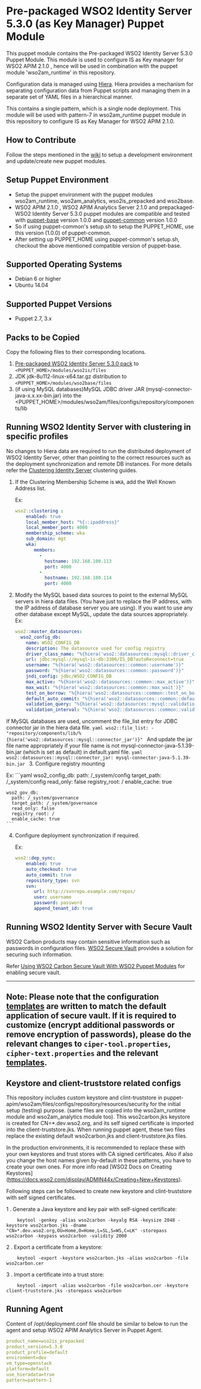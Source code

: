 # Pre-packaged WSO2 Identity Server 5.3.0 (as Key Manager) Puppet Module

This puppet module contains the Pre-packaged WSO2 Identity Server 5.3.0 Puppet Module. This module is used to
configure IS as Key manager for WSO2 APIM 2.1.0 , hence will be used in combination with the puppet module
'wso2am_runtime' in this repository.

Configuration data is managed using [Hiera](http://docs.puppetlabs.com/hiera/1/). Hiera provides a mechanism for
separating configuration data from Puppet scripts and managing them in a separate set of YAML files in a hierarchical manner.

This contains a single pattern, which is a single node deployment. This module will be used with pattern-7 in
wso2am_runtime puppet module in this repository to configure IS as Key Manager for WSO2 APIM 2.1.0.

## How to Contribute

Follow the steps mentioned in the [wiki](https://github.com/wso2/puppet-base/wiki) to setup a development environment
 and update/create new puppet modules.

## Setup Puppet Environment

* Setup the puppet environment with the puppet modules wso2am_runtime, wso2am_analytics, wso2is_prepacked and wso2base.
* WSO2 APIM 2.1.0 , WSO2 APIM Analytics Server 2.1.0 and prepackaged-WSO2 Identity Server 5.3.0 puppet modules are
compatible and tested with
[puppet-base](https://github.com/wso2/puppet-base/) version 1.0.0 and [puppet-common](https://github.com/wso2/puppet-common) version 1.0.0
* So if using puppet-common's setup.sh to setup the PUPPET_HOME, use this version (1.0.0) of puppet-common.
* After setting up PUPPET_HOME using puppet-common's setup.sh, checkout the above mentioned compatible version of puppet-base.

## Supported Operating Systems

- Debian 6 or higher
- Ubuntu 14.04

## Supported Puppet Versions

- Puppet 2.7, 3.x

## Packs to be Copied

Copy the following files to their corresponding locations.

1. [Pre-packaged WSO2 Identity Server 5.3.0 pack](http://product-dist.wso2.com/downloads/api-manager/2.1.0/identity-server/wso2is-5.3.0.zip) to `<PUPPET_HOME>/modules/wso2is/files`
2. JDK jdk-8u112-linux-x64.tar.gz distribution to `<PUPPET_HOME>/modules/wso2base/files`
3. (if using MySQL databases)MySQL JDBC driver JAR (mysql-connector-java-x.x.xx-bin.jar) into the <PUPPET_HOME>/modules/wso2am/files/configs/repository/components/lib

## Running WSO2 Identity Server with clustering in specific profiles
No changes to Hiera data are required to run the distributed deployment of WSO2 Identity Server, other than pointing
to the correct resources such as the deployment synchronization and remote DB instances. For more details refer the
[Clustering Identity Server](https://docs.wso2.com/display/CLUSTER44x/Clustering+Identity+Server+5.1.0+and+5.2.0)
clustering guides.

1. If the Clustering Membership Scheme is `WKA`, add the Well Known Address list.

   Ex:
    ```yaml
    wso2::clustering :
        enabled: true
        local_member_host: "%{::ipaddress}"
        local_member_port: 4000
        membership_scheme: wka
        sub_domain: mgt
        wka:
           members:
             -
               hostname: 192.168.100.113
               port: 4000
             -
               hostname: 192.168.100.114
               port: 4000
    ```

2. Modify the MySQL based data sources to point to the external MySQL servers in hiera data files. (You have
just to replace the IP address, with the IP address of database server you are using). If you want
to use any other database except MySQL, update the data sources appropriately.
   Ex:
    ```yaml
    wso2::master_datasources:
      wso2_config_db:
        name: WSO2_CONFIG_DB
        description: The datasource used for config registry
        driver_class_name: "%{hiera('wso2::datasources::mysql::driver_class_name')}"
        url: jdbc:mysql://mysql-is-db:3306/IS_DB?autoReconnect=true
        username: "%{hiera('wso2::datasources::common::username')}"
        password: "%{hiera('wso2::datasources::common::password')}"
        jndi_config: jdbc/WSO2_CONFIG_DB
        max_active: "%{hiera('wso2::datasources::common::max_active')}"
        max_wait: "%{hiera('wso2::datasources::common::max_wait')}"
        test_on_borrow: "%{hiera('wso2::datasources::common::test_on_borrow')}"
        default_auto_commit: "%{hiera('wso2::datasources::common::default_auto_commit')}"
        validation_query: "%{hiera('wso2::datasources::mysql::validation_query')}"
        validation_interval: "%{hiera('wso2::datasources::common::validation_interval')}"

    ```
 If MySQL databases are used, uncomment the file_list entry for JDBC connector jar in the hiera data file.
    ```yaml
    wso2::file_list:
      - "repository/components/lib/%{hiera('wso2::datasources::mysql::connector_jar')}"
    ```
    And update the jar file name appropriately if your file name is not mysql-connector-java-5.1.39-bin.jar (which is
     set as default) in default.yaml file.
    ```yaml
    wso2::datasources::mysql::connector_jar: mysql-connector-java-5.1.39-bin.jar
    ```
3. Configure registry mounting

   Ex:
    ```yaml
    wso2_config_db:
      path: /_system/config
      target_path: /_system/config
      read_only: false
      registry_root: /
      enable_cache: true

    wso2_gov_db:
      path: /_system/governance
      target_path: /_system/governance
      read_only: false
      registry_root: /
      enable_cache: true
    ```

4. Configure deployment synchronization if required.

    Ex:
    ```yaml
    wso2::dep_sync:
        enabled: true
        auto_checkout: true
        auto_commit: true
        repository_type: svn
        svn:
           url: http://svnrepo.example.com/repos/
           user: username
           password: password
           append_tenant_id: true
    ```

## Running WSO2 Identity Server with Secure Vault
WSO2 Carbon products may contain sensitive information such as passwords in configuration files. [WSO2 Secure Vault](https://docs.wso2.com/display/Carbon444/Securing+Passwords+in+Configuration+Files) provides a solution for securing such information.

Refer [Using WSO2 Carbon Secure Vault With WSO2 Puppet Modules](https://github.com/wso2/puppet-base/wiki/Using-WSO2-Carbon-Secure-Vault-With-WSO2-Puppet-Modules) for enabling secure vault.

---
**Note:**
Please note that the configuration [templates](./templates/repository/conf/) are written to match the default application of secure vault. If it is required to customize (encrypt additional passwords or remove encryption of passwords), please do the relevant changes to `ciper-tool.properties`, `cipher-text.properties` and the relevant [templates](./templates/repository/conf/).
---

## Keystore and client-truststore related configs

This repository includes custom keystore and clint-truststore in
puppet-apim/wso2am/files/configs/repository/resources/security for the initial setup (testing) purpose. (same files
are copied into the wso2am_runtime module and wso2am_analytics module too). This wso2carbon.jks keystore is created for
CN=*.dev.wso2.org, and its self signed certificate is imported into the client-truststore.jks. When running puppet
agent, these two files replace the existing default wso2carbon.jks and client-truststore.jks files.

In the production environments, it is recommended to replace these with your own keystores and trust stores with CA
signed certificates. Also if also you change the host names given by-default in these patterns, you have to create
your own ones. For more info read [WSO2 Docs on Creating Keystores] (https://docs.wso2.com/display/ADMIN44x/Creating+New+Keystores).

Following steps can be followed to create new keystore and clint-truststore with self signed certificates.

1 . Generate a Java keystore and key pair with self-signed certificate:
```
	keytool -genkey -alias wso2carbon -keyalg RSA -keysize 2048 -keystore wso2carbon.jks -dname "CN=*.dev.wso2.org,OU=Home,O=Home,L=SL,S=WS,C=LK" -storepass wso2carbon -keypass wso2carbon -validity 2000
```
2 . Export a certificate from a keystore:
```
	keytool -export -keystore wso2carbon.jks -alias wso2carbon -file wso2carbon.cer
```
3 . Import a certificate into a trust store:
```
	keytool -import -alias wso2carbon -file wso2carbon.cer -keystore client-truststore.jks -storepass wso2carbon
```

## Running Agent

Content of /opt/deployment.conf file should be similar to below to run the agent and setup WSO2 APIM Analytics Server
 in Puppet Agent.
```yaml
product_name=wso2is_prepacked
product_version=5.3.0
product_profile=default
environment=dev
vm_type=openstack
platform=default
use_hieradata=true
pattern=pattern-1
```